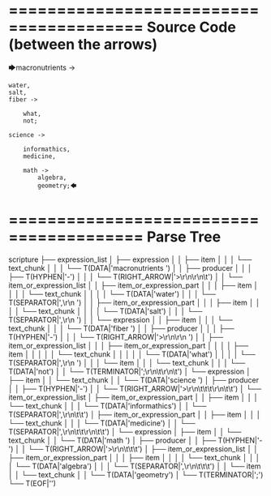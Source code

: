 ========================================
Source Code (between the arrows)
========================================

🡆macronutrients ->

	water,
    salt,
    fiber ->

        what,
        not;
	
	science ->
			
		informathics,
		medicine,
		
		math ->
			algebra,
			geometry;🡄

========================================
Parse Tree
========================================

scripture
├── expression_list
│   ├── expression
│   │   ├── item
│   │   │   └── text_chunk
│   │   │       └── T(DATA|'macronutrients ')
│   │   ├── producer
│   │   │   ├── T(HYPHEN|'-')
│   │   │   └── T(RIGHT_ARROW|'>\r\n\r\n\t')
│   │   └── item_or_expression_list
│   │       ├── item_or_expression_part
│   │       │   ├── item
│   │       │   │   └── text_chunk
│   │       │   │       └── T(DATA|'water')
│   │       │   └── T(SEPARATOR|',\r\n    ')
│   │       ├── item_or_expression_part
│   │       │   ├── item
│   │       │   │   └── text_chunk
│   │       │   │       └── T(DATA|'salt')
│   │       │   └── T(SEPARATOR|',\r\n    ')
│   │       └── expression
│   │           ├── item
│   │           │   └── text_chunk
│   │           │       └── T(DATA|'fiber ')
│   │           ├── producer
│   │           │   ├── T(HYPHEN|'-')
│   │           │   └── T(RIGHT_ARROW|'>\r\n\r\n        ')
│   │           ├── item_or_expression_list
│   │           │   ├── item_or_expression_part
│   │           │   │   ├── item
│   │           │   │   │   └── text_chunk
│   │           │   │   │       └── T(DATA|'what')
│   │           │   │   └── T(SEPARATOR|',\r\n        ')
│   │           │   └── item
│   │           │       └── text_chunk
│   │           │           └── T(DATA|'not')
│   │           └── T(TERMINATOR|';\r\n\t\r\n\t')
│   └── expression
│       ├── item
│       │   └── text_chunk
│       │       └── T(DATA|'science ')
│       ├── producer
│       │   ├── T(HYPHEN|'-')
│       │   └── T(RIGHT_ARROW|'>\r\n\t\t\t\r\n\t\t')
│       └── item_or_expression_list
│           ├── item_or_expression_part
│           │   ├── item
│           │   │   └── text_chunk
│           │   │       └── T(DATA|'informathics')
│           │   └── T(SEPARATOR|',\r\n\t\t')
│           ├── item_or_expression_part
│           │   ├── item
│           │   │   └── text_chunk
│           │   │       └── T(DATA|'medicine')
│           │   └── T(SEPARATOR|',\r\n\t\t\r\n\t\t')
│           └── expression
│               ├── item
│               │   └── text_chunk
│               │       └── T(DATA|'math ')
│               ├── producer
│               │   ├── T(HYPHEN|'-')
│               │   └── T(RIGHT_ARROW|'>\r\n\t\t\t')
│               ├── item_or_expression_list
│               │   ├── item_or_expression_part
│               │   │   ├── item
│               │   │   │   └── text_chunk
│               │   │   │       └── T(DATA|'algebra')
│               │   │   └── T(SEPARATOR|',\r\n\t\t\t')
│               │   └── item
│               │       └── text_chunk
│               │           └── T(DATA|'geometry')
│               └── T(TERMINATOR|';')
└── T(EOF|'<EOF>')